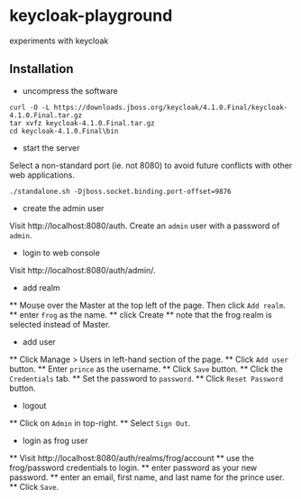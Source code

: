 # keycloak-playground

experiments with keycloak

## Installation

* uncompress the software

```
curl -O -L https://downloads.jboss.org/keycloak/4.1.0.Final/keycloak-4.1.0.Final.tar.gz
tar xvfz keycloak-4.1.0.Final.tar.gz
cd keycloak-4.1.0.Final\bin
```

* start the server

Select a non-standard port (ie. not 8080) to avoid future conflicts
with other web applications.

```
./standalone.sh -Djboss.socket.binding.port-offset=9876
```

* create the admin user

Visit http://localhost:8080/auth. Create an `admin` user with a password
of `admin`.

* login to web console

Visit http://localhost:8080/auth/admin/.

* add realm

** Mouse over the Master at the top left of the page. Then click
`Add realm`.
** enter `frog` as the name.
** click Create
** note that the frog realm is selected instead of Master.

* add user

** Click Manage > Users in left-hand section of the page.
** Click `Add user` button.
** Enter `prince` as the username.
** Click `Save` button.
** Click the `Credentials` tab.
** Set the password to `password`.
** Click `Reset Password` button.

* logout

** Click on `Admin` in top-right.
** Select `Sign Out`.

* login as frog user

** Visit http://localhost:8080/auth/realms/frog/account
** use the frog/password credentials to login.
** enter password as your new password.
** enter an email, first name, and last name for the prince user.
** Click `Save`.
